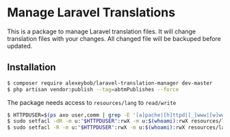 # Manage Laravel Translations

This is a package to manage Laravel translation files. It will change translation files with your changes. All changed file will be backuped before updated.

## Installation

```sh
$ composer require alexeybob/laravel-translation-manager dev-master
$ php artisan vendor:publish --tag=abtmPublishes --force
```

The package needs access to `resources/lang` to `read/write`
```sh
$ HTTPDUSER=$(ps axo user,comm | grep -E '[a]pache|[h]ttpd|[_]www|[w]ww-data|[n]ginx' | grep -v root | head -1 | cut -d\  -f1)
$ sudo setfacl -dR -m u:"$HTTPDUSER":rwX -m u:$(whoami):rwX resources/lang
$ sudo setfacl -R -m u:"$HTTPDUSER":rwX -m u:$(whoami):rwX resources/lang
```